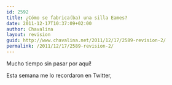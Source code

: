 ```yaml
---
id: 2592
title: ¿Cómo se fabrica(ba) una silla Eames?
date: 2011-12-17T10:37:09+02:00
author: Chavalina
layout: revision
guid: http://www.chavalina.net/2011/12/17/2589-revision-2/
permalink: /2011/12/17/2589-revision-2/
---
```

Mucho tiempo sin pasar por aquí!

Esta semana me lo recordaron en Twitter,